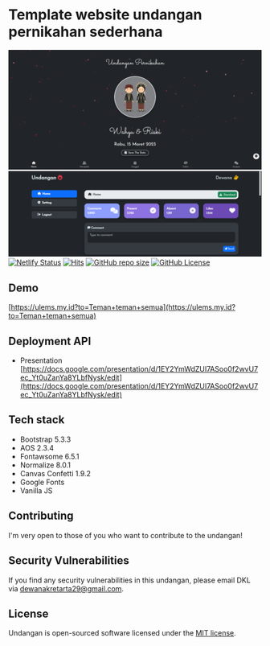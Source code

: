 # Template website undangan pernikahan sederhana

![Thumbnail](/assets/images/banner.png)
![Thumbnail2](/assets/images/banner2.png)
[![Netlify Status](https://api.netlify.com/api/v1/badges/cef32dbf-f26f-4865-84a9-b85a439c9994/deploy-status)](https://app.netlify.com/sites/ulems/deploys)
[![Hits](https://dikit.my.id/0b3y8q)](https://cie.my.id)
[![GitHub repo size](https://img.shields.io/github/repo-size/dewanakl/undangan?color=brightgreen)](https://shields.io)
[![GitHub License](https://img.shields.io/github/license/dewanakl/undangan?color=brightgreen)](https://shields.io)

## Demo

[https://ulems.my.id?to=Teman+teman+semua](https://ulems.my.id?to=Teman+teman+semua)


## Deployment API

- Presentation
    [https://docs.google.com/presentation/d/1EY2YmWdZUI7ASoo0f2wvU7ec_Yt0uZanYa8YLbfNysk/edit](https://docs.google.com/presentation/d/1EY2YmWdZUI7ASoo0f2wvU7ec_Yt0uZanYa8YLbfNysk/edit)

## Tech stack

- Bootstrap 5.3.3
- AOS 2.3.4
- Fontawsome 6.5.1
- Normalize 8.0.1
- Canvas Confetti 1.9.2
- Google Fonts
- Vanilla JS

## Contributing

I'm very open to those of you who want to contribute to the undangan!

## Security Vulnerabilities

If you find any security vulnerabilities in this undangan, please email DKL via [dewanakretarta29@gmail.com](mailto:dewanakretarta29@gmail.com).

## License

Undangan is open-sourced software licensed under the [MIT license](https://opensource.org/licenses/MIT).